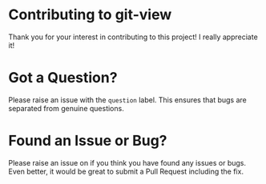 # Contributing to git-view

Thank you for your interest in contributing to this project! I really appreciate it!

# Got a Question?

Please raise an issue with the `question` label. This ensures that bugs are separated from genuine questions.

# Found an Issue or Bug?

Please raise an issue on if you think you have found any issues or bugs. Even better, it would be great
to submit a Pull Request including the fix. 

